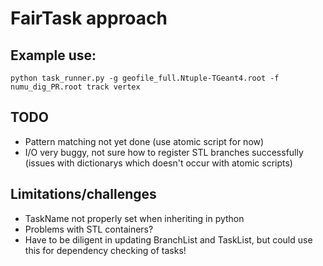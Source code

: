 # FairTask approach

## Example use:

`python task_runner.py -g geofile_full.Ntuple-TGeant4.root -f numu_dig_PR.root track vertex`

## TODO

* Pattern matching not yet done (use atomic script for now)
* I/O very buggy, not sure how to register STL branches successfully (issues with dictionarys which doesn't occur with atomic scripts)

## Limitations/challenges

* TaskName not properly set when inheriting in python
* Problems with STL containers?
* Have to be diligent in updating BranchList and TaskList, but could use this for dependency checking of tasks!
